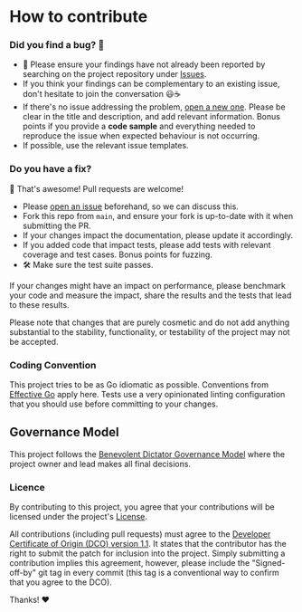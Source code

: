# How to contribute

### Did you find a bug? 🐞

* 🔎 Please ensure your findings have not already been reported by searching on the project repository under [Issues](https://github.com/bytemare/dkg).
* If you think your findings can be complementary to an existing issue, don't hesitate to join the conversation 😃☕
* If there's no issue addressing the problem, [open a new one](https://github.com/bytemare/dkg/issues/new). Please be clear in the title and description, and add relevant information. Bonus points if you provide a **code sample** and everything needed to reproduce the issue when expected behaviour is not occurring.
* If possible, use the relevant issue templates.

### Do you have a fix?

🎉 That's awesome! Pull requests are welcome!

* Please [open an issue](https://github.com/bytemare/dkg) beforehand, so we can discuss this.
* Fork this repo from `main`, and ensure your fork is up-to-date with it when submitting the PR.
* If your changes impact the documentation, please update it accordingly.
* If you added code that impact tests, please add tests with relevant coverage and test cases. Bonus points for fuzzing.
* 🛠️ Make sure the test suite passes.

If your changes might have an impact on performance, please benchmark your code and measure the impact, share the results and the tests that lead to these results.

Please note that changes that are purely cosmetic and do not add anything substantial to the stability, functionality, or testability of the project may not be accepted.

### Coding Convention

This project tries to be as Go idiomatic as possible. Conventions from [Effective Go](https://golang.org/doc/effective_go) apply here. Tests use a very opinionated linting configuration that you should use before committing to your changes.

## Governance Model

This project follows the [Benevolent Dictator Governance Model](http://oss-watch.ac.uk/resources/benevolentdictatorgovernancemodel) where the project owner and lead makes all final decisions.

### Licence

By contributing to this project, you agree that your contributions will be licensed under the project's [License](https://github.com/bytemare/template/blob/main/LICENSE).

All contributions (including pull requests) must agree to the [Developer Certificate of Origin (DCO) version 1.1](https://developercertificate.org). It states that the contributor has the right to submit the patch for inclusion into the project. Simply submitting a contribution implies this agreement, however, please include the "Signed-off-by" git tag in every commit (this tag is a conventional way to confirm that you agree to the DCO).

Thanks! :heart: